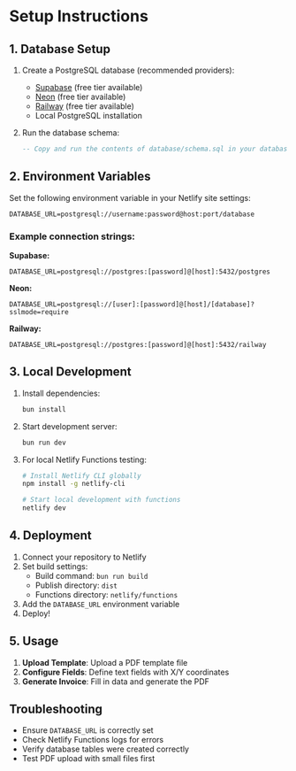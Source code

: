 # Setup Instructions

## 1. Database Setup

1. Create a PostgreSQL database (recommended providers):
   - [Supabase](https://supabase.com) (free tier available)
   - [Neon](https://neon.tech) (free tier available)
   - [Railway](https://railway.app) (free tier available)
   - Local PostgreSQL installation

2. Run the database schema:
   ```sql
   -- Copy and run the contents of database/schema.sql in your database
   ```

## 2. Environment Variables

Set the following environment variable in your Netlify site settings:

```
DATABASE_URL=postgresql://username:password@host:port/database
```

### Example connection strings:

**Supabase:**
```
DATABASE_URL=postgresql://postgres:[password]@[host]:5432/postgres
```

**Neon:**
```
DATABASE_URL=postgresql://[user]:[password]@[host]/[database]?sslmode=require
```

**Railway:**
```
DATABASE_URL=postgresql://postgres:[password]@[host]:5432/railway
```

## 3. Local Development

1. Install dependencies:
   ```bash
   bun install
   ```

2. Start development server:
   ```bash
   bun run dev
   ```

3. For local Netlify Functions testing:
   ```bash
   # Install Netlify CLI globally
   npm install -g netlify-cli
   
   # Start local development with functions
   netlify dev
   ```

## 4. Deployment

1. Connect your repository to Netlify
2. Set build settings:
   - Build command: `bun run build`
   - Publish directory: `dist`
   - Functions directory: `netlify/functions`
3. Add the `DATABASE_URL` environment variable
4. Deploy!

## 5. Usage

1. **Upload Template**: Upload a PDF template file
2. **Configure Fields**: Define text fields with X/Y coordinates
3. **Generate Invoice**: Fill in data and generate the PDF

## Troubleshooting

- Ensure `DATABASE_URL` is correctly set
- Check Netlify Functions logs for errors
- Verify database tables were created correctly
- Test PDF upload with small files first

